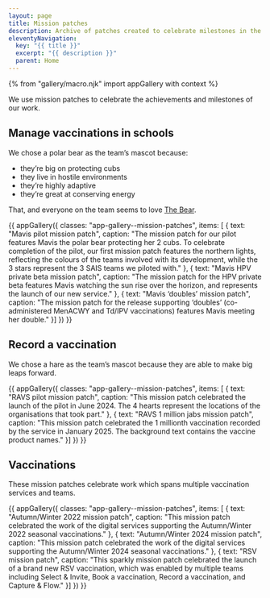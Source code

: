 ```yaml
---
layout: page
title: Mission patches
description: Archive of patches created to celebrate milestones in the development of our different services.
eleventyNavigation:
  key: "{{ title }}"
  excerpt: "{{ description }}"
  parent: Home
---
```



{% from "gallery/macro.njk" import appGallery with context %}

We use mission patches to celebrate the achievements and milestones of our work.

## Manage vaccinations in schools

We chose a polar bear as the team’s mascot because:

* they’re big on protecting cubs
* they live in hostile environments
* they’re highly adaptive
* they’re great at conserving energy

That, and everyone on the team seems to love [The Bear](https://www.imdb.com/title/tt14452776/).

{{ appGallery({
  classes: "app-gallery--mission-patches",
  items: [
  {
    text: "Mavis pilot mission patch",
    caption: "The mission patch for our pilot features Mavis the polar bear protecting her 2 cubs. To celebrate completion of the pilot, our first mission patch features the northern lights, reflecting the colours of the teams involved with its development, while the 3 stars represent the 3 SAIS teams we piloted with."
  },
  {
    text: "Mavis HPV private beta mission patch",
    caption: "The mission patch for the HPV private beta features Mavis watching the sun rise over the horizon, and represents the launch of our new service."
  },
  {
    text: "Mavis ‘doubles’ mission patch",
    caption: "The mission patch for the release supporting ‘doubles’ (co-administered MenACWY and Td/IPV vaccinations) features Mavis meeting her double."
  }]
}) }}

## Record a vaccination

We chose a hare as the team’s mascot because they are able to make big leaps forward.

{{ appGallery({
  classes: "app-gallery--mission-patches",
  items: [
  {
    text: "RAVS pilot mission patch",
    caption: "This mission patch celebrated the launch of the pilot in June 2024. The 4 hearts represent the locations of the organisations that took part."
  },
  {
    text: "RAVS 1 million jabs mission patch",
    caption: "This mission patch celebrated the 1 millionth vaccination recorded by the service in January 2025. The background text contains the vaccine product names."
  }]
}) }}

## Vaccinations

These mission patches celebrate work which spans multiple vaccination services and teams.

{{ appGallery({
  classes: "app-gallery--mission-patches",
  items: [
  {
    text: "Autumn/Winter 2022 mission patch",
    caption: "This mission patch celebrated the work of the digital services supporting the Autumn/Winter 2022 seasonal vaccinations."
  },
  {
    text: "Autumn/Winter 2024 mission patch",
    caption: "This mission patch celebrated the work of the digital services supporting the Autumn/Winter 2024 seasonal vaccinations."
  },
  {
    text: "RSV mission patch",
    caption: "This sparkly mission patch celebrated the launch of a brand new RSV vaccination, which was enabled by multiple teams including Select & Invite, Book a vaccination, Record a vaccination, and Capture & Flow."
  }]
}) }}
